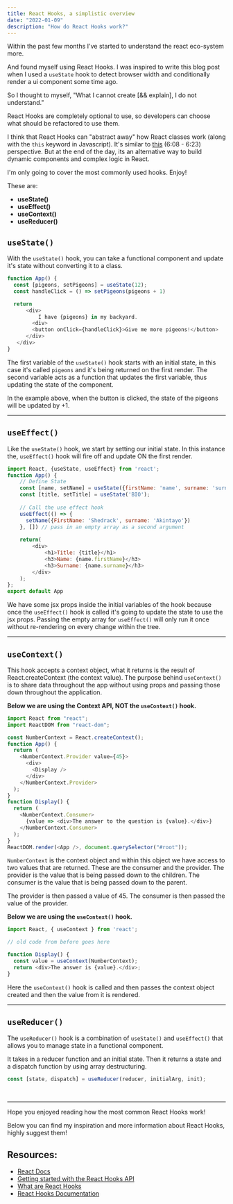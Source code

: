 ```yaml
---
title: React Hooks, a simplistic overview
date: "2022-01-09"
description: "How do React Hooks work?" 
---
```


Within the past few months I've started to understand the react eco-system more.

And found myself using React Hooks. I was inspired to write this blog post when I used a ``useState`` hook to detect browser width and conditionally render a ui component some time ago.

So I thought to myself, "What I cannot create [&& explain], I do not understand."

 React Hooks are completely optional to use, so developers can choose what should be refactored to use them. 

I think that React Hooks can "abstract away" how React classes work (along with the ```this``` keyword in Javascript). It's similar to [this](https://youtu.be/0_AQZbvxH2s?t=368 "Youtuber explaining part of my idea of this abstracting away") (6:08 - 6:23) perspective. But at the end of the day, its an alternative way to build dynamic components and complex logic in React. 

I'm only going to cover the most commonly used hooks. Enjoy!

These are:
- __useState()__
- __useEffect()__
- __useContext()__
- __useReducer()__

## ```useState()```

With the ```useState()``` hook, you can take a functional component and update it's state without converting it to a class.

``` js
function App() {
  const [pigeons, setPigeons] = useState(12);
  const handleClick = () => setPigeons(pigeons + 1)

  return 
      <div> 
          I have {pigeons} in my backyard. 
        <div> 
        <button onClick={handleClick}>Give me more pigeons!</button>
      </div>
   </div>
}
```

The first variable of the ```useState()``` hook starts with an initial state, in this case it's called ```pigeons``` and it's being returned on the first render. The second variable acts as a function that updates the first variable, thus updating the state of the component. 

In the example above, when the button is clicked, the state of the pigeons will be updated by +1.

<hr/>

## ```useEffect()```

Like the ```useState()``` hook, we start by setting our initial state. In this instance the, ```useEffect()``` hook will fire off and update ON the first render. 

``` js
import React, {useState, useEffect} from 'react';
function App() {
    // Define State
    const [name, setName] = useState({firstName: 'name', surname: 'surname'});
    const [title, setTitle] = useState('BIO');
   
    // Call the use effect hook
    useEffect(() => {
      setName({FirstName: 'Shedrack', surname: 'Akintayo'})
    }, []) // pass in an empty array as a second argument
    
    return(
        <div>
            <h1>Title: {title}</h1>
            <h3>Name: {name.firstName}</h3>
            <h3>Surname: {name.surname}</h3>
        </div>
    );
};
export default App
```

We have some jsx props inside the initial variables of the hook because once the ```useEffect()``` hook is called  it's going to update the state to use the jsx props. Passing the empty array for ```useEffect()``` will only run it once without re-rendering on every change within the tree. 

<hr/>

## ```useContext()```

This hook accepts a context object, what it returns is the result of React.createContext (the context value). 
The purpose behind ```useContext()``` is to share data throughout the app without using props and passing those down throughout the application.

__Below we are using the Context API, NOT the ```useContext()``` hook.__

``` js
import React from "react";
import ReactDOM from "react-dom";

const NumberContext = React.createContext();
function App() {
  return (
    <NumberContext.Provider value={45}>
      <div>
        <Display />
      </div>
    </NumberContext.Provider>
  );
}
function Display() {
  return (
    <NumberContext.Consumer>
      {value => <div>The answer to the question is {value}.</div>}
    </NumberContext.Consumer>
  );
}
ReactDOM.render(<App />, document.querySelector("#root"));
```

``NumberContext`` is the context object and within this object we have access to two values that are returned. These are the consumer and the provider. The provider is the value that is being passed down to the children. The consumer is the value that is being passed down to the parent. 

The provider is then passed a value of 45. The consumer is then passed the value of the provider.


__Below we are using the ```useContext()``` hook.__

``` js
import React, { useContext } from 'react';

// old code from before goes here

function Display() {
  const value = useContext(NumberContext);
  return <div>The answer is {value}.</div>;
}
```

Here the ```useContext()``` hook is called and then passes the context object created and then the value from it is rendered.

<hr/>

## ```useReducer()```

The ```useReducer()``` hook is a combination of ```useState()``` and ```useEffect()``` that allows you to manage state in a functional component.

It takes in a reducer function and an initial state. Then it returns a state and a dispatch function by using array destructuring.

``` js
const [state, dispatch] = useReducer(reducer, initialArg, init);
```
<br/>

<hr/>


Hope you enjoyed reading how the most common React Hooks work!

Below you can find my inspiration and more information about React Hooks, highly suggest them!

## Resources:
- [React Docs](https://reactjs.org/docs/hooks-reference.html#useeffect)
- [Getting started with the React Hooks API](https://www.smashingmagazine.com/2020/04/react-hooks-api-guide/#useReducer)
- [What are React Hooks](https://www.robinwieruch.de/react-hooks/)
- [React Hooks Documentation](https://blog.ohansemmanuel.com/react-hooks-documentation-easy-to-read/#useState)